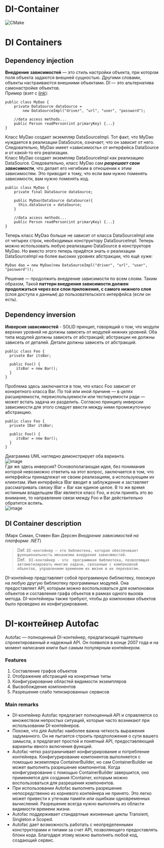 # DI-Container
![CMake](https://github.com/FeggieBoss/DI-Container/actions/workflows/cmake.yml/badge.svg)

# DI Containers
## Dependency injection 
**Внедрение зависимостей** — это стиль настройки объекта, при котором поля объекта задаются внешней сущностью. Другими словами, объекты настраиваются внешними объектами. DI — это альтернатива самонастройке объектов.  
Пример (взят с [_link_](https://habr.com/ru/post/350068/)):  
```
public class MyDao {
    private DataSource dataSource =
        new DataSourceImpl("driver", "url", "user", "password");

    //data access methods...
    public Person readPerson(int primaryKey) {...}
}
```
Класс MyDao создает экземпляр DataSourceImpl. Тот факт, что MyDao нуждается в реализации DataSource, означает, что он зависит от него. Следовательно, MyDao имеет «зависимость» от интерфейса DataSource и от какой-то его реализации.  
Класс MyDao создает экземпляр DataSourceImpl как реализацию DataSource. Следовательно, класс MyDao сам **_разрешает свои зависимости_**, что делает его негибким в отношении к этим зависимостям. Это приводит к тому, что если вам нужно поменять зависимости, вам нужно поменять код.  
```
public class MyDao {
    private final DataSource dataSource;
    
    public MyDao(DataSource dataSource){
      this.dataSource = dataSource;
    }

    //data access methods...
    public Person readPerson(int primaryKey) {...}
}
```
Теперь класс MyDao больше не зависит от класса DataSourceImpl или от четырех строк, необходимых конструктору DataSourceImpl. Теперь можно использовать любую реализацию DataSource в конструкторе MyDao.  Но вместо этого теперь придётся знать о реализации DataSourceImpl на более высоких уровнях абстракции, что ещё хуже:
```
MyDao dao = new MyDao(new DataSourceImpl("driver", "url", "user", "password"));
```
Решение — продолжить внедрение зависимости по всем слоям. Таким образом, Такой **паттерн внедрения зависимости должен продолжаться через все слои приложения, с самого нижнего слоя** (слоя доступа к данным) до пользовательского интерфейса (если он есть).

## Dependency inversion
**Инверсия зависимостей** - SOLID принцип, говорящий о том, что модули верхних уровней не должны зависеть от модулей нижних уровней. Оба типа модулей должны зависеть от абстракций; абстракции не должны зависеть от деталей. Детали должны зависеть от абстракций.
```
public class Foo {
  private Bar itsBar;

  public Foo() {
     itsBar = new Bar();
  }
}
```
Проблема здесь заключается в том, что класс Foo зависит от конкретного класса Bar. По той или иной причине — в целях расширяемости, переиспользуемости или тестируемости ради — может встать задача их разделить. Согласно принципу инверсии зависимости для этого следует ввести между ними промежуточную абстракцию.
```
public class Foo {
  private IBar itsBar;

  public Foo() {
     itsBar = new Bar();
  }
}
```
Диаграмма UML наглядно демонстрирует оба варианта.  
![image](https://user-images.githubusercontent.com/71063054/161337383-46158995-e69c-4dce-825f-730ed4c1bef3.png)  
Где же здесь инверсия? Основополагающая идея, без понимания которой невозможно ответить на этот вопрос, заключается в том, что интерфейсы принадлежат не своим реализациям, а использующим их клиентам. Имя интерфейса IBar вводит в заблуждение и заставляет рассматривать связку IBar + Bar как единое целое. В то же время истинным владельцем IBar является класс Foo, и если принять это во внимание, то направление связи между Foo и Bar действительно обратится вспять.  
![image](https://user-images.githubusercontent.com/71063054/161337422-4cd49408-338f-496d-91e9-779722063fcf.png)


## DI Container description
(Марк Симан, Стивен Ван Дерсен _Внедрение зависимостей на платформе .NET_)
> Def. ``DI-контейнер – это библиотека, которая обеспечивает функциональность механизма внедрения зависимостей.``  
Def. 
`` DI-контейнер - это  программная библиотека, позволяющая автоматизировать многие задачи, связанные с компоновкой объектов, управлением временем их жизни и их перехватом.``  


DI-контейнер представляет собой программную библиотеку, похожую на любую
другую библиотеку программных модулей. Она предоставляет API, которым можно
воспользоваться для компоновки объектов и составления графа объектов в рамках
одного вызова метода. DI-контейнеры также требуют, чтобы до компоновки объектов было проведено их конфигурирование.

# DI-контейнер Autofac

Autofac — полноценный DI-контейнер, предлагающий тщательно спроектированный и надежный API. Он появился в конце 2007 года и на момент написания книги
был самым популярным контейнером.  

### Features
1. Составление графов объектов
2. Отображение абстракций на конкретные типы
3. Конфигурирование областей
видимости экземпляров
4. Высвобождение компонентов
5. Разрешение слабо типизированных сервисов

### Main remarks
- DI-контейнер Autofac предлагает полноценный API и справляется со множеством непростых ситуаций, которые часто возникают при использовании DI-контейнеров.
- Похоже, что для Autofac наиболее важна четкость выражения задуманного.
Он не пытается строить предположения о сути вашего замысла, а предлагает простой и понятный API, предоставляющий варианты явного включения функций.
- Autofac четко разграничивает конфигурирование и потребление контейнера. Конфигурирование компонентов выполняется с помощью экземпляра
ContainerBuilder, но сам ContainerBuilder не может выполнять разрешение
компонентов. Когда конфигурирование с помощью ContainerBuilder завершится,
оно применяется для создания IContainer, которым можно воспользоваться для
разрешения компонентов.
- При использовании Autofac выполнять разрешение непосредственно из корневого контейнера не принято. Это легко может привести к утечкам памяти или
ошибкам одновременных вычислений. Разрешение всегда нужно выполнять из
области видимости времени жизни.
- Autofac поддерживает стандартные жизненные циклы Transient, Singleton
и Scoped.
- Autofac дает возможность работать с неопределенными конструкторами и типами
за счет API, позволяющего предоставлять блоки кода. Благодаря этому можно
выполнять любой код, создающий сервис.
